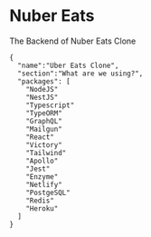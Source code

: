# Nuber Eats

The Backend of Nuber Eats Clone

```
{
  "name":"Uber Eats Clone",
  "section":"What are we using?",
  "packages": [
    "NodeJS"
    "NestJS"
    "Typescript"
    "TypeORM"
    "GraphQL"
    "Mailgun"
    "React"
    "Victory"
    "Tailwind"
    "Apollo"
    "Jest"
    "Enzyme"
    "Netlify"
    "PostgeSQL"
    "Redis"
    "Heroku"
  ]
}
```